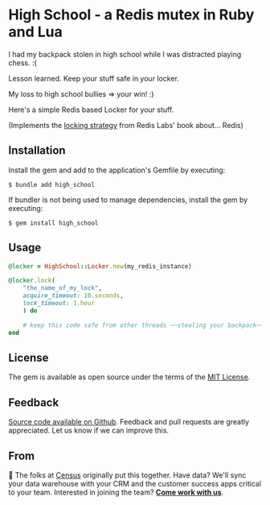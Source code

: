 # High School - a Redis mutex in Ruby and Lua

I had my backpack stolen in high school while I was distracted playing chess. :(

Lesson learned. Keep your stuff safe in your locker.

My loss to high school bullies => your win! :)

Here's a simple Redis based Locker for your stuff.

(Implements the [locking strategy](https://redislabs.com/ebook/part-2-core-concepts/chapter-6-application-components-in-redis/6-2-distributed-locking/6-2-5-locks-with-timeouts/) from Redis Labs' book about... Redis)

## Installation

Install the gem and add to the application's Gemfile by executing:

    $ bundle add high_school

If bundler is not being used to manage dependencies, install the gem by executing:

    $ gem install high_school

## Usage

```ruby
@locker = HighSchool::Locker.new(my_redis_instance)

@locker.lock(
    "the_name_of_my_lock",
    acquire_timeout: 10.seconds,
    lock_timeout: 1.hour
    ) do

    # keep this code safe from other threads ~~stealing your backpack~~ trampling on.
end
```

## License

The gem is available as open source under the terms of the [MIT License](https://opensource.org/licenses/MIT).

Feedback
--------
[Source code available on Github](https://github.com/sutrolabs/high_school). Feedback and pull requests are greatly appreciated. Let us know if we can improve this.

From
-----------
:wave: The folks at [Census](http://getcensus.com) originally put this together. Have data? We'll sync your data warehouse with your CRM and the customer success apps critical to your team. Interested in joining the team? **[Come work with us](https://www.getcensus.com/careers)**.